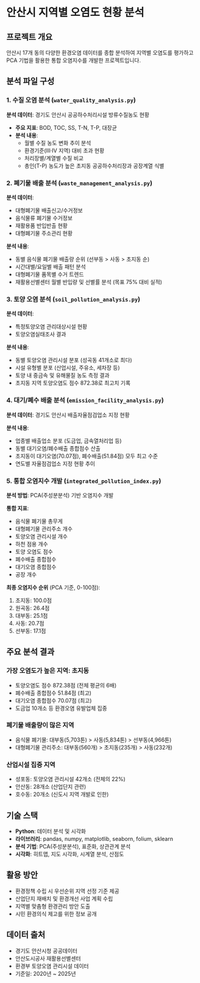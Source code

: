 # 안산시 지역별 오염도 현황 분석

## 프로젝트 개요
안산시 17개 동의 다양한 환경오염 데이터를 종합 분석하여 지역별 오염도를 평가하고 PCA 기법을 활용한 통합 오염지수를 개발한 프로젝트입니다.

## 분석 파일 구성

### 1. 수질 오염 분석 (`water_quality_analysis.py`)
**분석 데이터**: 경기도 안산시 공공하수처리시설 방류수질농도 현황
- **주요 지표**: BOD, TOC, SS, T-N, T-P, 대장균
- **분석 내용**:
  - 월별 수질 농도 변화 추이 분석
  - 환경기준(III·IV 지역) 대비 초과 현황
  - 처리장별/계열별 수질 비교
  - 총인(T-P) 농도가 높은 초지동 공공하수처리장과 공장계열 식별

### 2. 폐기물 배출 분석 (`waste_management_analysis.py`)
**분석 데이터**: 
- 대형폐기물 배출신고/수거정보
- 음식물류 폐기물 수거정보  
- 재활용품 반입반출 현황
- 대형폐기물 주소관리 현황

**분석 내용**:
- 동별 음식물 폐기물 배출량 순위 (선부동 > 사동 > 초지동 순)
- 시간대별/요일별 배출 패턴 분석
- 대형폐기물 품목별 수거 트렌드
- 재활용선별센터 월별 반입량 및 선별률 분석 (목표 75% 대비 실적)

### 3. 토양 오염 분석 (`soil_pollution_analysis.py`)
**분석 데이터**:
- 특정토양오염 관리대상시설 현황
- 토양오염실태조사 결과

**분석 내용**:
- 동별 토양오염 관리시설 분포 (성곡동 41개소로 최다)
- 시설 유형별 분포 (산업시설, 주유소, 세차장 등)
- 토양 내 중금속 및 유해물질 농도 측정 결과
- 초지동 지역 토양오염도 점수 872.38로 최고치 기록

### 4. 대기/폐수 배출 분석 (`emission_facility_analysis.py`)
**분석 데이터**: 경기도 안산시 배출자율점검업소 지정 현황

**분석 내용**:
- 업종별 배출업소 분포 (도금업, 금속열처리업 등)
- 동별 대기오염/폐수배출 종합점수 산출
- 초지동이 대기오염(70.07점), 폐수배출(51.84점) 모두 최고 수준
- 연도별 자율점검업소 지정 현황 추이

### 5. 통합 오염지수 개발 (`integrated_pollution_index.py`)
**분석 방법**: PCA(주성분분석) 기반 오염지수 개발

**통합 지표**:
- 음식물 폐기물 총무게
- 대형폐기물 관리주소 개수  
- 토양오염 관리시설 개수
- 하천 점용 개수
- 토양 오염도 점수
- 폐수배출 종합점수
- 대기오염 종합점수
- 공장 개수

**최종 오염지수 순위** (PCA 기준, 0-100점):
1. 초지동: 100.0점
2. 원곡동: 26.4점  
3. 대부동: 25.1점
4. 사동: 20.7점
5. 선부동: 17.1점

## 주요 분석 결과

### 가장 오염도가 높은 지역: 초지동
- 토양오염도 점수 872.38점 (전체 평균의 6배)
- 폐수배출 종합점수 51.84점 (최고)
- 대기오염 종합점수 70.07점 (최고)
- 도금업 10개소 등 환경오염 유발업체 집중

### 폐기물 배출량이 많은 지역
- 음식물 폐기물: 대부동(5,703톤) > 사동(5,834톤) > 선부동(4,966톤)
- 대형폐기물 관리주소: 대부동(560개) > 초지동(235개) > 사동(232개)

### 산업시설 집중 지역
- 성포동: 토양오염 관리시설 42개소 (전체의 22%)
- 안산동: 28개소 (산업단지 관련)
- 호수동: 20개소 (신도시 지역 개발로 인한)

## 기술 스택
- **Python**: 데이터 분석 및 시각화
- **라이브러리**: pandas, numpy, matplotlib, seaborn, folium, sklearn
- **분석 기법**: PCA(주성분분석), 표준화, 상관관계 분석
- **시각화**: 히트맵, 지도 시각화, 시계열 분석, 산점도

## 활용 방안
- 환경정책 수립 시 우선순위 지역 선정 기준 제공
- 산업단지 재배치 및 환경개선 사업 계획 수립
- 지역별 맞춤형 환경관리 방안 도출
- 시민 환경의식 제고를 위한 정보 공개

## 데이터 출처
- 경기도 안산시청 공공데이터
- 안산도시공사 재활용선별센터
- 환경부 토양오염 관리시설 데이터
- 기준일: 2020년 ~ 2025년
